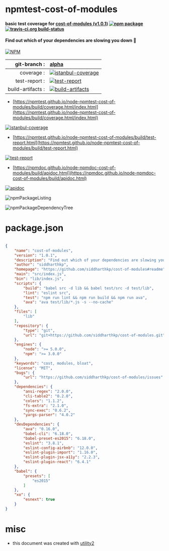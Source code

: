 # npmtest-cost-of-modules

#### basic test coverage for  [cost-of-modules (v1.0.1)](https://github.com/siddharthkp/cost-of-modules#readme)  [![npm package](https://img.shields.io/npm/v/npmtest-cost-of-modules.svg?style=flat-square)](https://www.npmjs.org/package/npmtest-cost-of-modules) [![travis-ci.org build-status](https://api.travis-ci.org/npmtest/node-npmtest-cost-of-modules.svg)](https://travis-ci.org/npmtest/node-npmtest-cost-of-modules)

#### Find out which of your dependencies are slowing you down 🐢

[![NPM](https://nodei.co/npm/cost-of-modules.png?downloads=true&downloadRank=true&stars=true)](https://www.npmjs.com/package/cost-of-modules)

| git-branch : | [alpha](https://github.com/npmtest/node-npmtest-cost-of-modules/tree/alpha)|
|--:|:--|
| coverage : | [![istanbul-coverage](https://npmtest.github.io/node-npmtest-cost-of-modules/build/coverage.badge.svg)](https://npmtest.github.io/node-npmtest-cost-of-modules/build/coverage.html/index.html)|
| test-report : | [![test-report](https://npmtest.github.io/node-npmtest-cost-of-modules/build/test-report.badge.svg)](https://npmtest.github.io/node-npmtest-cost-of-modules/build/test-report.html)|
| build-artifacts : | [![build-artifacts](https://npmtest.github.io/node-npmtest-cost-of-modules/glyphicons_144_folder_open.png)](https://github.com/npmtest/node-npmtest-cost-of-modules/tree/gh-pages/build)|

- [https://npmtest.github.io/node-npmtest-cost-of-modules/build/coverage.html/index.html](https://npmtest.github.io/node-npmtest-cost-of-modules/build/coverage.html/index.html)

[![istanbul-coverage](https://npmtest.github.io/node-npmtest-cost-of-modules/build/screenCapture.buildCi.browser.%252Ftmp%252Fbuild%252Fcoverage.lib.html.png)](https://npmtest.github.io/node-npmtest-cost-of-modules/build/coverage.html/index.html)

- [https://npmtest.github.io/node-npmtest-cost-of-modules/build/test-report.html](https://npmtest.github.io/node-npmtest-cost-of-modules/build/test-report.html)

[![test-report](https://npmtest.github.io/node-npmtest-cost-of-modules/build/screenCapture.buildCi.browser.%252Ftmp%252Fbuild%252Ftest-report.html.png)](https://npmtest.github.io/node-npmtest-cost-of-modules/build/test-report.html)

- [https://npmdoc.github.io/node-npmdoc-cost-of-modules/build/apidoc.html](https://npmdoc.github.io/node-npmdoc-cost-of-modules/build/apidoc.html)

[![apidoc](https://npmdoc.github.io/node-npmdoc-cost-of-modules/build/screenCapture.buildCi.browser.%252Ftmp%252Fbuild%252Fapidoc.html.png)](https://npmdoc.github.io/node-npmdoc-cost-of-modules/build/apidoc.html)

![npmPackageListing](https://npmtest.github.io/node-npmtest-cost-of-modules/build/screenCapture.npmPackageListing.svg)

![npmPackageDependencyTree](https://npmtest.github.io/node-npmtest-cost-of-modules/build/screenCapture.npmPackageDependencyTree.svg)



# package.json

```json

{
    "name": "cost-of-modules",
    "version": "1.0.1",
    "description": "Find out which of your dependencies are slowing you down 🐢",
    "author": "siddharthkp",
    "homepage": "https://github.com/siddharthkp/cost-of-modules#readme",
    "main": "src/index.js",
    "bin": "lib/index.js",
    "scripts": {
        "build": "babel src -d lib && babel test/src -d test/lib",
        "lint": "eslint src",
        "test": "npm run lint && npm run build && npm run ava",
        "ava": "ava test/lib/*.js -s --no-cache"
    },
    "files": [
        "lib"
    ],
    "repository": {
        "type": "git",
        "url": "git+https://github.com/siddharthkp/cost-of-modules.git"
    },
    "engines": {
        "node": ">= 5.0.0",
        "npm": ">= 3.0.0"
    },
    "keywords": "cost, modules, bloat",
    "license": "MIT",
    "bugs": {
        "url": "https://github.com/siddharthkp/cost-of-modules/issues"
    },
    "dependencies": {
        "ansi-regex": "2.0.0",
        "cli-table2": "0.2.0",
        "colors": "1.1.2",
        "fs-extra": "2.1.0",
        "sync-exec": "0.6.2",
        "yargs-parser": "4.0.2"
    },
    "devDependencies": {
        "ava": "0.16.0",
        "babel-cli": "6.18.0",
        "babel-preset-es2015": "6.18.0",
        "eslint": "3.8.1",
        "eslint-config-airbnb": "12.0.0",
        "eslint-plugin-import": "1.16.0",
        "eslint-plugin-jsx-a11y": "2.2.3",
        "eslint-plugin-react": "6.4.1"
    },
    "babel": {
        "presets": [
            "es2015"
        ]
    },
    "xo": {
        "esnext": true
    }
}
```



# misc
- this document was created with [utility2](https://github.com/kaizhu256/node-utility2)
